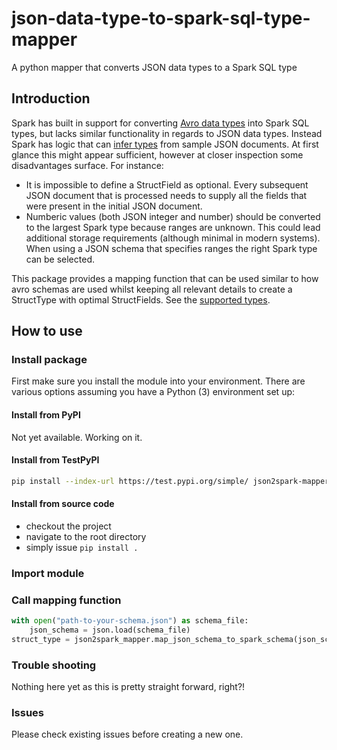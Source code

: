 # json-data-type-to-spark-sql-type-mapper
A python mapper that converts JSON data types to a Spark SQL type

## Introduction
Spark has built in support for converting [Avro data types](https://avro.apache.org/docs/1.11.1/specification/) into Spark SQL types, but lacks similar functionality in regards to JSON data types. Instead Spark has logic that can [infer types](https://spark.apache.org/docs/latest/sql-data-sources-json.html) from sample JSON documents. At first glance this might appear sufficient, however at closer inspection some disadvantages surface. For instance:

 - It is impossible to define a StructField as optional. Every subsequent JSON document that is processed needs to supply all the fields that were present in the initial JSON document.
 - Numberic values (both JSON integer and number) should be converted to the largest Spark type because ranges are unknown. This could lead additional storage requirements (although minimal in modern systems). When using a JSON schema that specifies ranges the right Spark type can be selected.

This package provides a mapping function that can be used similar to how avro schemas are used whilst keeping all relevant details to create a StructType with optimal StructFields. See the [supported types](docs/types.md).

## How to use

### Install package
First make sure you install the module into your environment. There are various options assuming you have a Python (3) environment set up:

#### Install from PyPI
Not yet available. Working on it.

#### Install from TestPyPI

```bash
pip install --index-url https://test.pypi.org/simple/ json2spark-mapper
```

#### Install from source code
- checkout the project
- navigate to the root directory
- simply issue `pip install .`

### Import module

### Call mapping function

```python
with open("path-to-your-schema.json") as schema_file:
    json_schema = json.load(schema_file)
struct_type = json2spark_mapper.map_json_schema_to_spark_schema(json_schema)
```

### Trouble shooting
Nothing here yet as this is pretty straight forward, right?!

### Issues
Please check existing issues before creating a new one.